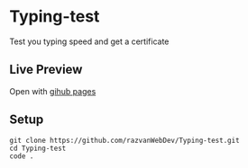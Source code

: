 # Typing-test
Test you typing speed and get a certificate


## Live Preview
Open with [gihub pages](https://razvanwebdev.github.io/Typing-test/)

## Setup
```
git clone https://github.com/razvanWebDev/Typing-test.git
cd Typing-test
code .
```